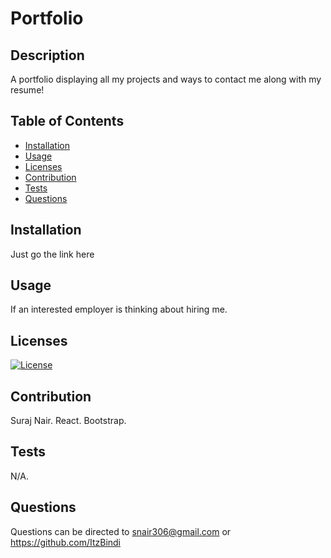 
# Portfolio

## Description
A portfolio displaying all my projects and ways to contact me along with my resume! 

## Table of Contents
- [Installation](#Installation)
- [Usage](#Usage)
- [Licenses](#licenses)
- [Contribution](#contribution)
- [Tests](#test)
- [Questions](#Questions)

## Installation
Just go the link here 

## Usage
If an interested employer is thinking about hiring me.

## Licenses
[![License](https://img.shields.io/badge/License--green.svg)](https://opensource.org/licenses/)

## Contribution
Suraj Nair. React. Bootstrap. 

## Tests
N/A.

## Questions
Questions can be directed to snair306@gmail.com or https://github.com/ItzBindi


